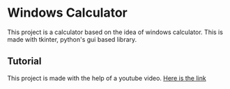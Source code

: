 
# Windows Calculator

This project is a calculator based on the idea of windows calculator. This is made with tkinter, python's gui based library.

## Tutorial 
This project is made with the help of a youtube video.
[Here is the link](https://youtu.be/QZPv1y2znZo)



